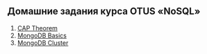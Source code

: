 
## Домашние задания курса OTUS «NoSQL»

1) [CAP Theorem](docs/01_cap/01_CAP_theorem.md)
2) [MongoDB Basics](docs/02_mongo/02_Mongo_basics.md)
3) [MongoDB Cluster](docs/03_mongo_cluster/03_Mongo_cluster.md)

